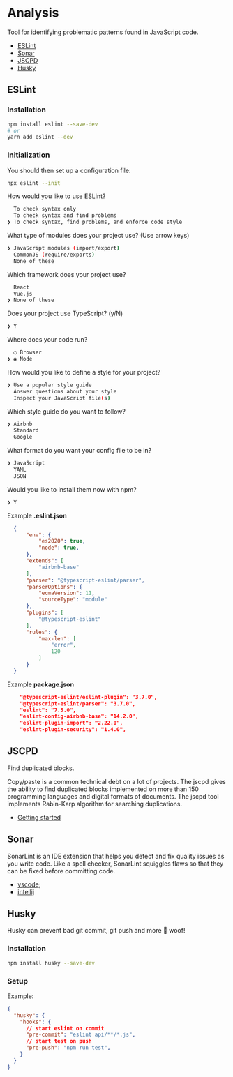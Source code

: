 # Analysis

Tool for identifying problematic patterns found in JavaScript code.

- [ESLint](https://eslint.org/)
- [Sonar](https://www.sonarlint.org/)
- [JSCPD](https://github.com/kucherenko/jscpd/tree/master/packages/jscpd)
- [Husky](https://www.npmjs.com/package/husky)

## ESLint

### Installation

```bash
npm install eslint --save-dev
# or
yarn add eslint --dev
```

### Initialization

You should then set up a configuration file:

```bash
npx eslint --init
```

How would you like to use ESLint?

```bash
  To check syntax only
  To check syntax and find problems
❯ To check syntax, find problems, and enforce code style
```

What type of modules does your project use? (Use arrow keys)

```bash
❯ JavaScript modules (import/export)
  CommonJS (require/exports)
  None of these
```

Which framework does your project use?

```bash
  React
  Vue.js
❯ None of these
```

Does your project use TypeScript? (y/N)

``` bash
❯ Y
```

Where does your code run?

```bash
  ◯ Browser
❯ ◉ Node
```

How would you like to define a style for your project?

```bash
❯ Use a popular style guide
  Answer questions about your style
  Inspect your JavaScript file(s)
```

Which style guide do you want to follow?

```bash
❯ Airbnb
  Standard
  Google
```

What format do you want your config file to be in?

```bash
❯ JavaScript
  YAML
  JSON
```

Would you like to install them now with npm?

```bash
❯ Y
```

Example **.eslint.json**

```json
  {
      "env": {
          "es2020": true,
          "node": true,
      },
      "extends": [
          "airbnb-base"
      ],
      "parser": "@typescript-eslint/parser",
      "parserOptions": {
          "ecmaVersion": 11,
          "sourceType": "module"
      },
      "plugins": [
          "@typescript-eslint"
      ],
      "rules": {
          "max-len": [
              "error",
              120
          ]
      }
  }
```

Example **package.json**

```package.json
    "@typescript-eslint/eslint-plugin": "3.7.0",
    "@typescript-eslint/parser": "3.7.0",
    "eslint": "7.5.0",
    "eslint-config-airbnb-base": "14.2.0",
    "eslint-plugin-import": "2.22.0",
    "eslint-plugin-security": "1.4.0",
```



## JSCPD

Find duplicated blocks.

Copy/paste is a common technical debt on a lot of projects. The jscpd gives the ability to find duplicated blocks implemented on more than 150 programming languages and digital formats of documents. The jscpd tool implements Rabin-Karp algorithm for searching duplications.

- [Getting started](https://github.com/kucherenko/jscpd/tree/master/packages/jscpd#getting-started)

## Sonar

SonarLint is an IDE extension that helps you detect and fix quality issues as you write code.
Like a spell checker, SonarLint squiggles flaws so that they can be fixed before committing code.

- [vscode](https://www.sonarlint.org/vscode/);
- [intellij](https://www.sonarlint.org/intellij/)

## Husky

Husky can prevent bad git commit, git push and more 🐶 woof!

### Installation

```bash
npm install husky --save-dev
```

### Setup

Example:

```package.json
{
  "husky": {
    "hooks": {
      // start eslint on commit
      "pre-commit": "eslint api/**/*.js",
      // start test on push
      "pre-push": "npm run test",
    }
  }
}
```
